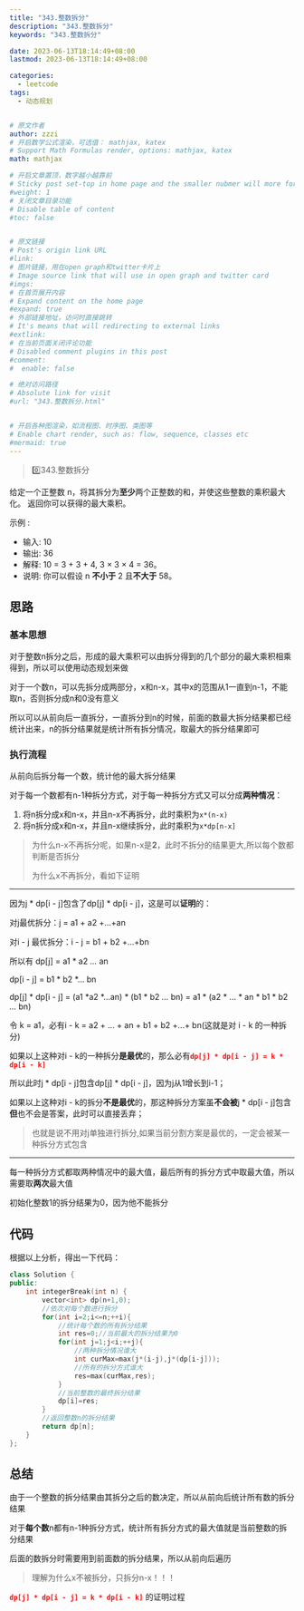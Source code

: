 ```yaml
---
title: "343.整数拆分"
description: "343.整数拆分"
keywords: "343.整数拆分"

date: 2023-06-13T18:14:49+08:00
lastmod: 2023-06-13T18:14:49+08:00

categories:
  - leetcode
tags:
  - 动态规划


# 原文作者
author: zzzi
# 开启数学公式渲染，可选值： mathjax, katex
# Support Math Formulas render, options: mathjax, katex
math: mathjax

# 开启文章置顶，数字越小越靠前
# Sticky post set-top in home page and the smaller nubmer will more forward.
#weight: 1
# 关闭文章目录功能
# Disable table of content
#toc: false


# 原文链接
# Post's origin link URL
#link:
# 图片链接，用在open graph和twitter卡片上
# Image source link that will use in open graph and twitter card
#imgs:
# 在首页展开内容
# Expand content on the home page
#expand: true
# 外部链接地址，访问时直接跳转
# It's means that will redirecting to external links
#extlink:
# 在当前页面关闭评论功能
# Disabled comment plugins in this post
#comment:
#  enable: false

# 绝对访问路径
# Absolute link for visit
#url: "343.整数拆分.html"


# 开启各种图渲染，如流程图、时序图、类图等
# Enable chart render, such as: flow, sequence, classes etc
#mermaid: true
---
```


>:zero:343.整数拆分

给定一个正整数 n，将其拆分为**至少**两个正整数的和，并使这些整数的乘积最大化。 返回你可以获得的最大乘积。

示例 :

- 输入: 10
- 输出: 36
- 解释: 10 = 3 + 3 + 4, 3 × 3 × 4 = 36。
- 说明: 你可以假设 n **不小于** 2 且**不大于** 58。

<!--more-->

## 思路

### 基本思想

对于整数n拆分之后，形成的最大乘积可以由拆分得到的几个部分的最大乘积相乘得到，所以可以使用动态规划来做

对于一个数n，可以先拆分成两部分，x和n-x，其中x的范围从1一直到n-1，不能取n，否则拆分成n和0没有意义

所以可以从前向后一直拆分，一直拆分到n的时候，前面的数最大拆分结果都已经统计出来，n的拆分结果就是统计所有拆分情况，取最大的拆分结果即可

### 执行流程

从前向后拆分每一个数，统计他的最大拆分结果

对于每一个数都有n-1种拆分方式，对于每一种拆分方式又可以分成**两种情况**：

1. 将n拆分成x和n-x，并且n-x不再拆分，此时乘积为`x*(n-x)`
2. 将n拆分成x和n-x，并且n-x继续拆分，此时乘积为`x*dp[n-x]`

>为什么n-x不再拆分呢，如果n-x是**2**，此时不拆分的结果更大,所以每个数都判断是否拆分
>
>为什么x不再拆分，看如下证明

---

因为j * dp[i - j]包含了dp[j] * dp[i - j]，这是可以**证明**的：

 对j最优拆分：j = a1 + a2 +...+an

对i - j 最优拆分：i - j = b1 + b2 +...+bn

所以有 dp[j] = a1 * a2 *...* an

dp[i - j] = b1 * b2 *... bn

dp[j] * dp[i - j] = (a1 *a2 *...an) * (b1 * b2 *...* bn) = a1 * (a2 * ... * an * b1 * b2 *...* bn) 

令 k = a1，必有i - k = a2 + ... + an + b1 + b2 +...+ bn(这就是对 i - k 的一种拆分) 

如果以上这种对i - k的一种拆分**是最优**的，那么必有<font color=red>**`dp[j] * dp[i - j] = k * dp[i - k]`** </font>

所以此时j * dp[i - j]包含dp[j] * dp[i - j]，因为j从1增长到i-1；

 如果以上这种对i - k的拆分**不是最优**的，那这种拆分方案虽**不会被**j * dp[i - j]包含**但**也不会是答案，此时可以直接丢弃；

> 也就是说不用对j单独进行拆分,如果当前分割方案是最优的，一定会被某一种拆分方式包含

---

每一种拆分方式都取两种情况中的最大值，最后所有的拆分方式中取最大值，所以需要取**两次**最大值

初始化整数1的拆分结果为0，因为他不能拆分

## 代码

根据以上分析，得出一下代码：

```c++
class Solution {
public:
    int integerBreak(int n) {
        vector<int> dp(n+1,0);
        //依次对每个数进行拆分
        for(int i=2;i<=n;++i){
            //统计每个数的所有拆分结果
            int res=0;//当前最大的拆分结果为0
            for(int j=1;j<i;++j){
                //两种拆分情况谁大
                int curMax=max(j*(i-j),j*(dp[i-j]));
                //所有的拆分方式谁大
                res=max(curMax,res);
            }
            //当前整数的最终拆分结果
            dp[i]=res;
        }
        //返回整数n的拆分结果
        return dp[n];
    }
};
```

## 总结

由于一个整数的拆分结果由其拆分之后的数决定，所以从前向后统计所有数的拆分结果

对于**每个数**n都有n-1种拆分方式，统计所有拆分方式的最大值就是当前整数的拆分结果

后面的数拆分时需要用到前面数的拆分结果，所以从前向后遍历

> 理解为什么x不被拆分，只拆分n-x！！！

<font color=red>**`dp[j] * dp[i - j] = k * dp[i - k]`** </font>的证明过程

